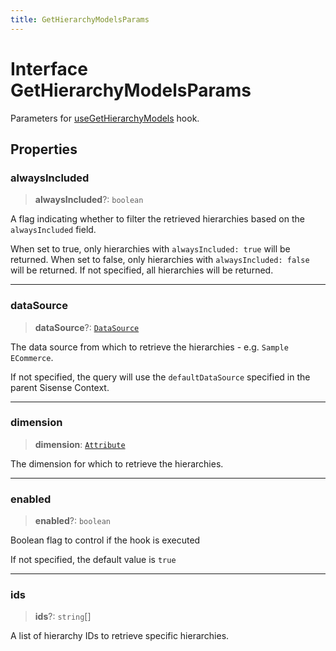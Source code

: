 ```yaml
---
title: GetHierarchyModelsParams
---
```


# Interface GetHierarchyModelsParams

Parameters for [useGetHierarchyModels](../fusion-assets/function.useGetHierarchyModels.md) hook.

## Properties

### alwaysIncluded

> **alwaysIncluded**?: `boolean`

A flag indicating whether to filter the retrieved hierarchies based on the `alwaysIncluded` field.

When set to true, only hierarchies with `alwaysIncluded: true` will be returned.
When set to false, only hierarchies with `alwaysIncluded: false` will be returned.
If not specified, all hierarchies will be returned.

***

### dataSource

> **dataSource**?: [`DataSource`](../../sdk-data/type-aliases/type-alias.DataSource.md)

The data source from which to retrieve the hierarchies - e.g. `Sample ECommerce`.

If not specified, the query will use the `defaultDataSource` specified in the parent Sisense Context.

***

### dimension

> **dimension**: [`Attribute`](../../sdk-data/interfaces/interface.Attribute.md)

The dimension for which to retrieve the hierarchies.

***

### enabled

> **enabled**?: `boolean`

Boolean flag to control if the hook is executed

If not specified, the default value is `true`

***

### ids

> **ids**?: `string`[]

A list of hierarchy IDs to retrieve specific hierarchies.
